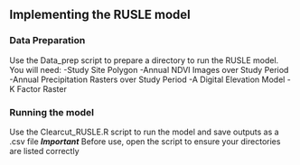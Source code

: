 ## Implementing the RUSLE model

### Data Preparation
Use the Data_prep script to prepare a directory to run the RUSLE model. You will need:
-Study Site Polygon
-Annual NDVI Images over Study Period
-Annual Precipitation Rasters over Study Period
-A Digital Elevation Model
-K Factor Raster

### Running the model
Use the Clearcut_RUSLE.R script to run the model and save outputs as a .csv file
***Important***
Before use, open the script to ensure your directories are listed correctly
